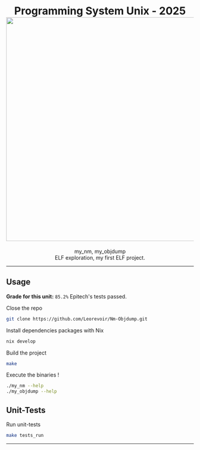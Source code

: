 <h1 align="center">
  Programming System Unix - 2025<br>
  <img src="https://raw.githubusercontent.com/catppuccin/catppuccin/main/assets/palette/macchiato.png" width="600px"/>
  <br>
</h1>

<p align="center">
  my_nm, my_objdump<br>
    ELF exploration, my first ELF project.
</p>

---

## Usage

**Grade for this unit:** `85.2%` Epitech's tests passed.

Close the repo

```bash
git clone https://github.com/Leorevoir/Nm-Objdump.git
```

Install dependencies packages with Nix

```nix
nix develop
```

Build the project

```bash
make
```

Execute the binaries !

```bash
./my_nm --help
./my_objdump --help
```

## Unit-Tests

Run unit-tests

```bash
make tests_run
```

---

